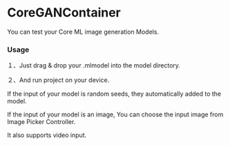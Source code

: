 # CoreGANContainer

You can test your Core ML image generation Models.

### Usage

１、Just drag & drop your .mlmodel into the model directory.

２、And run project on your device.

If the input of your model is random seeds, they automatically added to the model. 

If the input of your model is an image, You can choose the input image from Image Picker Controller.

It also supports video input.
